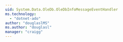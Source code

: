 ```yaml
---
uid: System.Data.OleDb.OleDbInfoMessageEventHandler
ms.technology: 
  - "dotnet-ado"
author: "douglaslMS"
ms.author: "douglasl"
manager: "craigg"
---
```

